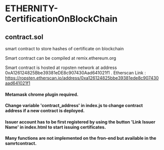 # ETHERNITY-CertificationOnBlockChain

## contract.sol
smart contract to store hashes of certificate on blockchain

Smart contract can be compiled at remix.ethereum.org

Smart contract is hosted at ropsten network at address 0xA126124825Bbe39381eDE8c907430Aad641021f1 . Etherscan Link : https://ropsten.etherscan.io/address/0xa126124825bbe39381ede8c907430aad641021f1

#### Metamask chrome plugin required.
#### Change variable 'contract_address' in index.js to change contract address if a new contract is deployed.
#### Issuer account has to be first registered by using the button 'Link Issuer Name' in index.html to start issuing certificates.
#### Many functions are not implemented on the fron-end but available in the samrtcontract.

